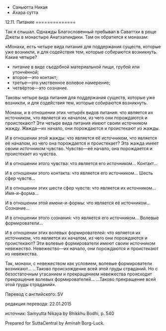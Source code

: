 









* Саньютта Никая
* Ахара сутта


12\.11\. Питание
\=\=\=\=\=\=\=\=\=\=\=\=\=\=



Так я слышал\. Однажды Благословенный пребывал в Саваттхи в роще Джеты в монастыре Анатхапиндики\. Там он обратился к монахам:


«Монахи, есть четыре вида питания для поддержания существ, которые уже возникли, и для содействия тем, которые собираются возникнуть\. Какие четыре?


* питание в виде съедобной материальной пищи, грубой или утончённой;
* второе—это контакт;
* третье—это умственное волевое намерение;
* четвёртое—это сознание\.


Таковы четыре вида питания для поддержания существ, которые уже возникли, и для содействия тем, которые собираются возникнуть\.


Монахи, и в отношении этих четырёх видов питания: что является их источником, что является их началом, из чего они порождаются и проистекают? Эти четыре вида питания имеют своим источником жажду\. Жажда—их начало, они порождаются и проистекают из жажды\.


И в отношении этой жажды: что является её источником, что является её началом, из чего она порождается и проистекает? Эта жажда имеет своим источником чувство\. Чувство—её начало, она порождается и проистекает из чувства\.


И в отношении этого чувства: что является его источником… Контакт…


И в отношении этого контакта: что является его источником… Шесть сфер чувств…


И в отношении этих шести сфер чувств: что является их источником… Имя\-и\-форма…


И в отношении этой имени\-и\-формы: что является её источником… Сознание…


И в отношении этого сознания: что является его источником… Волевые формирователи…


И в отношении этих волевых формирователей: что является их источником, что является их началом, из чего они порождаются и проистекают? Эти волевые формирователи имеют своим источником невежество\. Невежество—их начало, они порождаются и проистекают из невежества\.


Так, монахи, с невежеством как условием, волевые формирователи возникают… …Таково происхождение всей этой груды страданий\. Но с безостаточным угасанием и прекращением невежества происходит прекращение волевых формирователей… …Таково прекращение всей этой груды страданий»\.



Перевод с английского: SV


редакция перевода: 22\.01\.2015


источник: Samyutta Nikaya by Bhikkhu Bodhi, p\. 540


Prepared for SuttaCentral by Aminah Borg\-Luck\.







